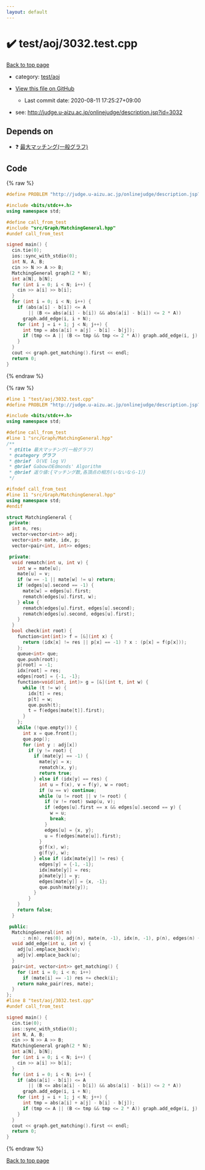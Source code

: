 ```yaml
---
layout: default
---
```


<!-- mathjax config similar to math.stackexchange -->
<script type="text/javascript" async
  src="https://cdnjs.cloudflare.com/ajax/libs/mathjax/2.7.5/MathJax.js?config=TeX-MML-AM_CHTML">
</script>
<script type="text/x-mathjax-config">
  MathJax.Hub.Config({
    TeX: { equationNumbers: { autoNumber: "AMS" }},
    tex2jax: {
      inlineMath: [ ['$','$'] ],
      processEscapes: true
    },
    "HTML-CSS": { matchFontHeight: false },
    displayAlign: "left",
    displayIndent: "2em"
  });
</script>

<script type="text/javascript" src="https://cdnjs.cloudflare.com/ajax/libs/jquery/3.4.1/jquery.min.js"></script>
<script src="https://cdn.jsdelivr.net/npm/jquery-balloon-js@1.1.2/jquery.balloon.min.js" integrity="sha256-ZEYs9VrgAeNuPvs15E39OsyOJaIkXEEt10fzxJ20+2I=" crossorigin="anonymous"></script>
<script type="text/javascript" src="../../../assets/js/copy-button.js"></script>
<link rel="stylesheet" href="../../../assets/css/copy-button.css" />


# :heavy_check_mark: test/aoj/3032.test.cpp

<a href="../../../index.html">Back to top page</a>

* category: <a href="../../../index.html#0d0c91c0cca30af9c1c9faef0cf04aa9">test/aoj</a>
* <a href="{{ site.github.repository_url }}/blob/master/test/aoj/3032.test.cpp">View this file on GitHub</a>
    - Last commit date: 2020-08-11 17:25:27+09:00


* see: <a href="http://judge.u-aizu.ac.jp/onlinejudge/description.jsp?id=3032">http://judge.u-aizu.ac.jp/onlinejudge/description.jsp?id=3032</a>


## Depends on

* :question: <a href="../../../library/src/Graph/MatchingGeneral.hpp.html">最大マッチング(一般グラフ)</a>


## Code

<a id="unbundled"></a>
{% raw %}
```cpp
#define PROBLEM "http://judge.u-aizu.ac.jp/onlinejudge/description.jsp?id=3032"

#include <bits/stdc++.h>
using namespace std;

#define call_from_test
#include "src/Graph/MatchingGeneral.hpp"
#undef call_from_test

signed main() {
  cin.tie(0);
  ios::sync_with_stdio(0);
  int N, A, B;
  cin >> N >> A >> B;
  MatchingGeneral graph(2 * N);
  int a[N], b[N];
  for (int i = 0; i < N; i++) {
    cin >> a[i] >> b[i];
  }
  for (int i = 0; i < N; i++) {
    if (abs(a[i] - b[i]) <= A
        || (B <= abs(a[i] - b[i]) && abs(a[i] - b[i]) <= 2 * A))
      graph.add_edge(i, i + N);
    for (int j = i + 1; j < N; j++) {
      int tmp = abs(a[i] + a[j] - b[i] - b[j]);
      if (tmp <= A || (B <= tmp && tmp <= 2 * A)) graph.add_edge(i, j);
    }
  }
  cout << graph.get_matching().first << endl;
  return 0;
}
```
{% endraw %}

<a id="bundled"></a>
{% raw %}
```cpp
#line 1 "test/aoj/3032.test.cpp"
#define PROBLEM "http://judge.u-aizu.ac.jp/onlinejudge/description.jsp?id=3032"

#include <bits/stdc++.h>
using namespace std;

#define call_from_test
#line 1 "src/Graph/MatchingGeneral.hpp"
/**
 * @title 最大マッチング(一般グラフ)
 * @category グラフ
 * @brief  O(VE log V)
 * @brief GabowのEdmonds' Algorithm
 * @brief 返り値:{マッチング数,各頂点の相方(いないなら-1）}
 */

#ifndef call_from_test
#line 11 "src/Graph/MatchingGeneral.hpp"
using namespace std;
#endif

struct MatchingGeneral {
 private:
  int n, res;
  vector<vector<int>> adj;
  vector<int> mate, idx, p;
  vector<pair<int, int>> edges;

 private:
  void rematch(int u, int v) {
    int w = mate[u];
    mate[u] = v;
    if (w == -1 || mate[w] != u) return;
    if (edges[u].second == -1) {
      mate[w] = edges[u].first;
      rematch(edges[u].first, w);
    } else {
      rematch(edges[u].first, edges[u].second);
      rematch(edges[u].second, edges[u].first);
    }
  }
  bool check(int root) {
    function<int(int)> f = [&](int x) {
      return (idx[x] != res || p[x] == -1) ? x : (p[x] = f(p[x]));
    };
    queue<int> que;
    que.push(root);
    p[root] = -1;
    idx[root] = res;
    edges[root] = {-1, -1};
    function<void(int, int)> g = [&](int t, int w) {
      while (t != w) {
        idx[t] = res;
        p[t] = w;
        que.push(t);
        t = f(edges[mate[t]].first);
      }
    };
    while (!que.empty()) {
      int x = que.front();
      que.pop();
      for (int y : adj[x])
        if (y != root) {
          if (mate[y] == -1) {
            mate[y] = x;
            rematch(x, y);
            return true;
          } else if (idx[y] == res) {
            int u = f(x), v = f(y), w = root;
            if (u == v) continue;
            while (u != root || v != root) {
              if (v != root) swap(u, v);
              if (edges[u].first == x && edges[u].second == y) {
                w = u;
                break;
              }
              edges[u] = {x, y};
              u = f(edges[mate[u]].first);
            }
            g(f(x), w);
            g(f(y), w);
          } else if (idx[mate[y]] != res) {
            edges[y] = {-1, -1};
            idx[mate[y]] = res;
            p[mate[y]] = y;
            edges[mate[y]] = {x, -1};
            que.push(mate[y]);
          }
        }
    }
    return false;
  }

 public:
  MatchingGeneral(int n)
      : n(n), res(0), adj(n), mate(n, -1), idx(n, -1), p(n), edges(n) {}
  void add_edge(int u, int v) {
    adj[u].emplace_back(v);
    adj[v].emplace_back(u);
  }
  pair<int, vector<int>> get_matching() {
    for (int i = 0; i < n; i++)
      if (mate[i] == -1) res += check(i);
    return make_pair(res, mate);
  }
};
#line 8 "test/aoj/3032.test.cpp"
#undef call_from_test

signed main() {
  cin.tie(0);
  ios::sync_with_stdio(0);
  int N, A, B;
  cin >> N >> A >> B;
  MatchingGeneral graph(2 * N);
  int a[N], b[N];
  for (int i = 0; i < N; i++) {
    cin >> a[i] >> b[i];
  }
  for (int i = 0; i < N; i++) {
    if (abs(a[i] - b[i]) <= A
        || (B <= abs(a[i] - b[i]) && abs(a[i] - b[i]) <= 2 * A))
      graph.add_edge(i, i + N);
    for (int j = i + 1; j < N; j++) {
      int tmp = abs(a[i] + a[j] - b[i] - b[j]);
      if (tmp <= A || (B <= tmp && tmp <= 2 * A)) graph.add_edge(i, j);
    }
  }
  cout << graph.get_matching().first << endl;
  return 0;
}

```
{% endraw %}

<a href="../../../index.html">Back to top page</a>

